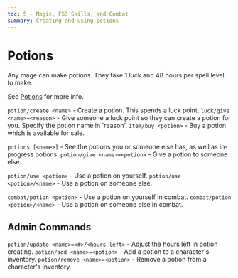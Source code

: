 ```yaml
---
toc: 5 - Magic, FS3 Skills, and Combat
summary: Creating and using potions
---
```

# Potions
Any mage can make potions. They take 1 luck and 48 hours per spell level to make.

See [Potions](/wiki/potions) for more info.

`potion/create <name>` - Create a potion. This spends a luck point.
`luck/give <name>=<reason>` - Give someone a luck point so they can create a potion for you. Specify the potion name in 'reason'.
`item/buy <potion>` - Buy a potion which is available for sale.

`potions [<name>]` - See the potions you or someone else has, as well as in-progress potions.
`potion/give <name>=<potion>` - Give a potion to someone else.

`potion/use <potion>` - Use a potion on yourself.
`potion/use <potion>/<name>` - Use a potion on someone else.

`combat/potion <potion>` - Use a potion on yourself in combat.
`combat/potion <potion>/<name>` - Use a potion on someone else in combat.


## Admin Commands
`potion/update <name>=<#>/<hours left>` - Adjust the hours left in potion creating.
`potion/add <name>=<potion>` - Add a potion to a character's inventory.
`potion/remove <name>=<potion>` - Remove a potion from a character's inventory.

